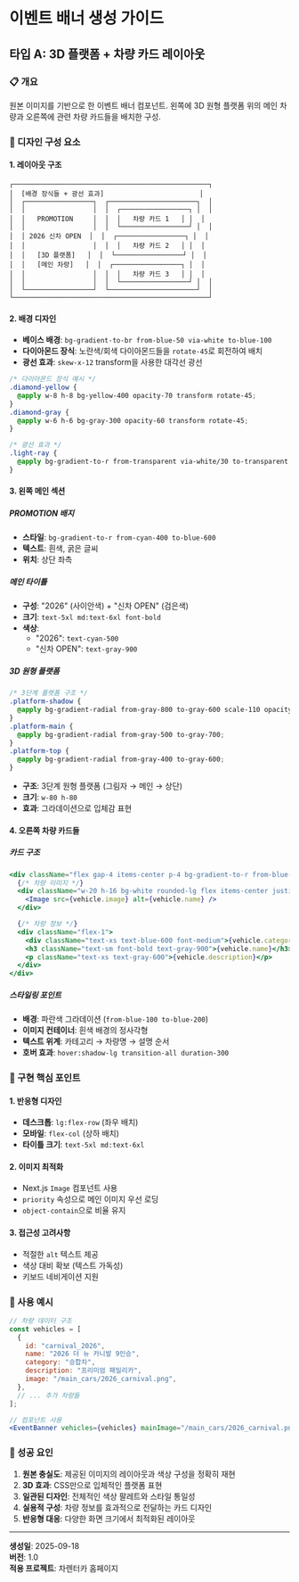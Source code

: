 # 이벤트 배너 생성 가이드

## 타입 A: 3D 플랫폼 + 차량 카드 레이아웃

### 📋 개요

원본 이미지를 기반으로 한 이벤트 배너 컴포넌트. 왼쪽에 3D 원형 플랫폼 위의 메인 차량과 오른쪽에 관련 차량 카드들을 배치한 구성.

### 🎨 디자인 구성 요소

#### 1. 레이아웃 구조

```
┌─────────────────────────────────────────────────┐
│  [배경 장식들 + 광선 효과]                        │
│  ┌─────────────────┐  ┌──────────────────────┐  │
│  │                 │  │  ┌─────────────────┐ │  │
│  │   PROMOTION     │  │  │   차량 카드 1   │ │  │
│  │                 │  │  └─────────────────┘ │  │
│  │ 2026 신차 OPEN  │  │  ┌─────────────────┐ │  │
│  │                 │  │  │   차량 카드 2   │ │  │
│  │   [3D 플랫폼]   │  │  └─────────────────┘ │  │
│  │   [메인 차량]   │  │  ┌─────────────────┐ │  │
│  │                 │  │  │   차량 카드 3   │ │  │
│  │                 │  │  └─────────────────┘ │  │
│  └─────────────────┘  └──────────────────────┘  │
└─────────────────────────────────────────────────┘
```

#### 2. 배경 디자인

- **베이스 배경**: `bg-gradient-to-br from-blue-50 via-white to-blue-100`
- **다이아몬드 장식**: 노란색/회색 다이아몬드들을 `rotate-45`로 회전하여 배치
- **광선 효과**: `skew-x-12` transform을 사용한 대각선 광선

```css
/* 다이아몬드 장식 예시 */
.diamond-yellow {
  @apply w-8 h-8 bg-yellow-400 opacity-70 transform rotate-45;
}
.diamond-gray {
  @apply w-6 h-6 bg-gray-300 opacity-60 transform rotate-45;
}

/* 광선 효과 */
.light-ray {
  @apply bg-gradient-to-r from-transparent via-white/30 to-transparent transform -skew-x-12 opacity-50;
}
```

#### 3. 왼쪽 메인 섹션

##### PROMOTION 배지

- **스타일**: `bg-gradient-to-r from-cyan-400 to-blue-600`
- **텍스트**: 흰색, 굵은 글씨
- **위치**: 상단 좌측

##### 메인 타이틀

- **구성**: "2026" (사이안색) + "신차 OPEN" (검은색)
- **크기**: `text-5xl md:text-6xl font-bold`
- **색상**:
  - "2026": `text-cyan-500`
  - "신차 OPEN": `text-gray-900`

##### 3D 원형 플랫폼

```css
/* 3단계 플랫폼 구조 */
.platform-shadow {
  @apply bg-gradient-radial from-gray-800 to-gray-600 scale-110 opacity-30;
}
.platform-main {
  @apply bg-gradient-radial from-gray-500 to-gray-700;
}
.platform-top {
  @apply bg-gradient-radial from-gray-400 to-gray-600;
}
```

- **구조**: 3단계 원형 플랫폼 (그림자 → 메인 → 상단)
- **크기**: `w-80 h-80`
- **효과**: 그라데이션으로 입체감 표현

#### 4. 오른쪽 차량 카드들

##### 카드 구조

```jsx
<div className="flex gap-4 items-center p-4 bg-gradient-to-r from-blue-100 to-blue-200 rounded-2xl border border-blue-200/50">
  {/* 차량 이미지 */}
  <div className="w-20 h-16 bg-white rounded-lg flex items-center justify-center">
    <Image src={vehicle.image} alt={vehicle.name} />
  </div>

  {/* 차량 정보 */}
  <div className="flex-1">
    <div className="text-xs text-blue-600 font-medium">{vehicle.category}</div>
    <h3 className="text-sm font-bold text-gray-900">{vehicle.name}</h3>
    <p className="text-xs text-gray-600">{vehicle.description}</p>
  </div>
</div>
```

##### 스타일링 포인트

- **배경**: 파란색 그라데이션 (`from-blue-100 to-blue-200`)
- **이미지 컨테이너**: 흰색 배경의 정사각형
- **텍스트 위계**: 카테고리 → 차량명 → 설명 순서
- **호버 효과**: `hover:shadow-lg transition-all duration-300`

### 🔧 구현 핵심 포인트

#### 1. 반응형 디자인

- **데스크톱**: `lg:flex-row` (좌우 배치)
- **모바일**: `flex-col` (상하 배치)
- **타이틀 크기**: `text-5xl md:text-6xl`

#### 2. 이미지 최적화

- Next.js `Image` 컴포넌트 사용
- `priority` 속성으로 메인 이미지 우선 로딩
- `object-contain`으로 비율 유지

#### 3. 접근성 고려사항

- 적절한 `alt` 텍스트 제공
- 색상 대비 확보 (텍스트 가독성)
- 키보드 네비게이션 지원

### 📝 사용 예시

```jsx
// 차량 데이터 구조
const vehicles = [
  {
    id: "carnival_2026",
    name: "2026 더 뉴 카니발 9인승",
    category: "승합차",
    description: "프리미엄 패밀리카",
    image: "/main_cars/2026_carnival.png",
  },
  // ... 추가 차량들
];

// 컴포넌트 사용
<EventBanner vehicles={vehicles} mainImage="/main_cars/2026_carnival.png" />;
```

### 🎯 성공 요인

1. **원본 충실도**: 제공된 이미지의 레이아웃과 색상 구성을 정확히 재현
2. **3D 효과**: CSS만으로 입체적인 플랫폼 표현
3. **일관된 디자인**: 전체적인 색상 팔레트와 스타일 통일성
4. **실용적 구성**: 차량 정보를 효과적으로 전달하는 카드 디자인
5. **반응형 대응**: 다양한 화면 크기에서 최적화된 레이아웃

---

**생성일**: 2025-09-18  
**버전**: 1.0  
**적용 프로젝트**: 차렌터카 홈페이지

